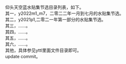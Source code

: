 仰头天空蓝水贴集节选目录列表，如下。  
其一，y2022m1_m7，二零二二年一月到七月的水贴集节选。     
其二，y2021p1,二零二一年第一部分的水贴集节选。  
其三，……。   
其四，……。       
其五，……。   
其六，……。    
其他，具体参见yttl里面文件目录即可。  
update commit。
